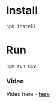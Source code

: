 # Install

```
npm install
```

# Run

```
npm run dev
```

### Video

Video here - [here](./project-wordle.mp4)
